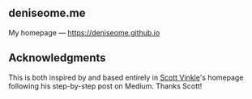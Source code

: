 deniseome.me
---
My homepage — https://deniseome.github.io 

Acknowledgments
---
This is both inspired by and based entirely in [Scott Vinkle](https://github.com/svinkle)'s homepage following his step-by-step post on Medium. Thanks Scott!
